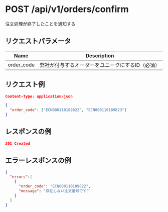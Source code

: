 # POST /api/v1/orders/confirm
注文処理が終了したことを通知する

## リクエストパラメータ
| Name          | Description                                                 |
|---------------|-------------------------------------------------------------|
| order_code    | 弊社が付与するオーダーをユニークにするID（必須）                   |

## リクエスト例
```json
Content-Type: application/json

{
  "order_code": ["ECN000110189822", "ECN000110189823"]
}
```

## レスポンスの例
```json
201 Created
```

## エラーレスポンスの例
```json
{
  "errors":[
    {
      "order_code": "ECN000110189822",
      "message": "存在しない注文番号です"
    }
  ]
}
```
